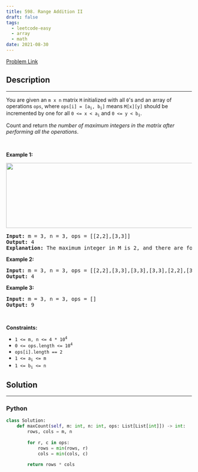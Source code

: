 ```yaml
---
title: 598. Range Addition II
draft: false
tags: 
  - leetcode-easy
  - array
  - math
date: 2021-08-30
---
```


[Problem Link](https://leetcode.com/problems/range-addition-ii/)

## Description

---
<p>You are given an <code>m x n</code> matrix <code>M</code> initialized with all <code>0</code>&#39;s and an array of operations <code>ops</code>, where <code>ops[i] = [a<sub>i</sub>, b<sub>i</sub>]</code> means <code>M[x][y]</code> should be incremented by one for all <code>0 &lt;= x &lt; a<sub>i</sub></code> and <code>0 &lt;= y &lt; b<sub>i</sub></code>.</p>

<p>Count and return <em>the number of maximum integers in the matrix after performing all the operations</em>.</p>

<p>&nbsp;</p>
<p><strong class="example">Example 1:</strong></p>
<img alt="" src="https://assets.leetcode.com/uploads/2020/10/02/ex1.jpg" style="width: 750px; height: 176px;" />
<pre>
<strong>Input:</strong> m = 3, n = 3, ops = [[2,2],[3,3]]
<strong>Output:</strong> 4
<strong>Explanation:</strong> The maximum integer in M is 2, and there are four of it in M. So return 4.
</pre>

<p><strong class="example">Example 2:</strong></p>

<pre>
<strong>Input:</strong> m = 3, n = 3, ops = [[2,2],[3,3],[3,3],[3,3],[2,2],[3,3],[3,3],[3,3],[2,2],[3,3],[3,3],[3,3]]
<strong>Output:</strong> 4
</pre>

<p><strong class="example">Example 3:</strong></p>

<pre>
<strong>Input:</strong> m = 3, n = 3, ops = []
<strong>Output:</strong> 9
</pre>

<p>&nbsp;</p>
<p><strong>Constraints:</strong></p>

<ul>
	<li><code>1 &lt;= m, n &lt;= 4 * 10<sup>4</sup></code></li>
	<li><code>0 &lt;= ops.length &lt;= 10<sup>4</sup></code></li>
	<li><code>ops[i].length == 2</code></li>
	<li><code>1 &lt;= a<sub>i</sub> &lt;= m</code></li>
	<li><code>1 &lt;= b<sub>i</sub> &lt;= n</code></li>
</ul>


## Solution

---
### Python
``` py title='range-addition-ii'
class Solution:
    def maxCount(self, m: int, n: int, ops: List[List[int]]) -> int:
        rows, cols = m, n
        
        for r, c in ops:
            rows = min(rows, r)
            cols = min(cols, c)
        
        return rows * cols
```

